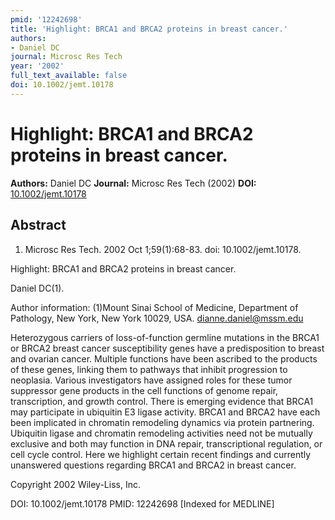 ```yaml
---
pmid: '12242698'
title: 'Highlight: BRCA1 and BRCA2 proteins in breast cancer.'
authors:
- Daniel DC
journal: Microsc Res Tech
year: '2002'
full_text_available: false
doi: 10.1002/jemt.10178
---
```


# Highlight: BRCA1 and BRCA2 proteins in breast cancer.
**Authors:** Daniel DC
**Journal:** Microsc Res Tech (2002)
**DOI:** [10.1002/jemt.10178](https://doi.org/10.1002/jemt.10178)

## Abstract

1. Microsc Res Tech. 2002 Oct 1;59(1):68-83. doi: 10.1002/jemt.10178.

Highlight: BRCA1 and BRCA2 proteins in breast cancer.

Daniel DC(1).

Author information:
(1)Mount Sinai School of Medicine, Department of Pathology, New York, New York 
10029, USA. dianne.daniel@mssm.edu

Heterozygous carriers of loss-of-function germline mutations in the BRCA1 or 
BRCA2 breast cancer susceptibility genes have a predisposition to breast and 
ovarian cancer. Multiple functions have been ascribed to the products of these 
genes, linking them to pathways that inhibit progression to neoplasia. Various 
investigators have assigned roles for these tumor suppressor gene products in 
the cell functions of genome repair, transcription, and growth control. There is 
emerging evidence that BRCA1 may participate in ubiquitin E3 ligase activity. 
BRCA1 and BRCA2 have each been implicated in chromatin remodeling dynamics via 
protein partnering. Ubiquitin ligase and chromatin remodeling activities need 
not be mutually exclusive and both may function in DNA repair, transcriptional 
regulation, or cell cycle control. Here we highlight certain recent findings and 
currently unanswered questions regarding BRCA1 and BRCA2 in breast cancer.

Copyright 2002 Wiley-Liss, Inc.

DOI: 10.1002/jemt.10178
PMID: 12242698 [Indexed for MEDLINE]
